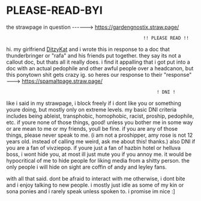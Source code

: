 # PLEASE-READ-BYI
the strawpage in question ------> https://gardengnostix.straw.page/

                                                       !! PLEASE READ !!

hi. my girlfriend <a href="https://github.com/DitzyKat">DitzyKat</a> and i wrote this in response to a doc that thunderbringer or "rafa" and his friends put together. they say its not a callout doc, but thats all it really does.
i find it appalling that i got put into a doc with an actual pedophile and other awful people over a headcanon, but this ponytown shit gets crazy ig. so heres our response to their "response" ---> https://spamaltpage.straw.page/ 


                                                            ! DNI !
like i said in my strawpage, i block freely if i dont like you or something youre doing, but mostly only on extreme levels. my basic DNI criteria includes being ableist, transphobic, homophobic, racist, proship, pedophile, etc.
if youre none of those things, good! unless you bother me in some way or are mean to me or my friends, youll be fine. if you are any of those things, please never speak to me. (i am not a proshipper, amy rose is not 12 years old. instead of calling me weird, ask me about this! thanks.)
also DNI if you are a fan of vivziepop. if youre just a fan of hazbin hotel or helluva boss, i wont hide you, at most ill just mute you if you annoy me. it would be hypocritical of me to hide people for liking media from a shitty person.
the only people i will hide on sight are coffin of andy and leyley fans. 

with all that said. dont be afraid to interact with me otherwise, i dont bite and i enjoy talking to new people. i mostly just idle as some of my kin or sona ponies and i rarely speak unless spoken to.
i promise im nice :]
